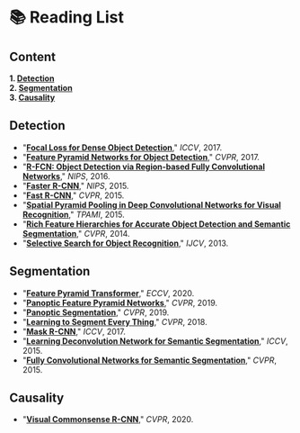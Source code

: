 # 📚 Reading List

## Content

  **1. [Detection](https://github.com/Andrew-Ng-s-number-one-fan/Readings/blob/master/README.md#detection)** <br>
  **2. [Segmentation](https://github.com/Andrew-Ng-s-number-one-fan/Readings/blob/master/README.md#segmentation)** <br>
  **3. [Causality](https://github.com/Andrew-Ng-s-number-one-fan/Readings/blob/master/README.md#causality)** <br>



## Detection

- "**[Focal Loss for Dense Object Detection](https://github.com/Andrew-Ng-s-number-one-fan/Readings/blob/master/Detection/2017_iccv_focal_loss.pdf)**," *ICCV*, 2017.
- "**[Feature Pyramid Networks for Object Detection](https://github.com/Andrew-Ng-s-number-one-fan/Readings/blob/master/Detection/2017_cvpr_fpn.pdf)**," *CVPR*, 2017. 
- "**[R-FCN: Object Detection via Region-based Fully Convolutional Networks](https://github.com/Andrew-Ng-s-number-one-fan/Readings/blob/master/Detection/2016_nips_r_fcn.pdf)**," *NIPS*, 2016.
- "**[Faster R-CNN](https://github.com/Andrew-Ng-s-number-one-fan/Readings/blob/master/Detection/2015_nips_faster_r_cnn.pdf)**," *NIPS*, 2015.
- "**[Fast R-CNN](https://github.com/Andrew-Ng-s-number-one-fan/Readings/blob/master/Detection/2015_cvpr_fast_r_cnn.pdf)**," *CVPR*, 2015.
- "**[Spatial Pyramid Pooling in Deep Convolutional Networks for Visual Recognition](https://github.com/Andrew-Ng-s-number-one-fan/Readings/blob/master/Detection/2015_tpami_spp_net.pdf)**," *TPAMI*, 2015.
- "**[Rich Feature Hierarchies for Accurate Object Detection and Semantic Segmentation](https://github.com/Andrew-Ng-s-number-one-fan/Readings/blob/master/Detection/2014_cvpr_r_cnn.pdf)**," *CVPR*, 2014.
- "**[Selective Search for Object Recognition](https://github.com/Andrew-Ng-s-number-one-fan/Readings/blob/master/Detection/2013_ijcv_selective_search.pdf)**," *IJCV*, 2013.


## Segmentation

- "**[Feature Pyramid Transformer](https://arxiv.org/pdf/2007.09451.pdf)**," *ECCV*, 2020.
- "**[Panoptic Feature Pyramid Networks](https://github.com/Andrew-Ng-s-number-one-fan/Readings/blob/master/Segmentation/2019_cvpr_panoptic_fpn.pdf)**," *CVPR*, 2019.
- "**[Panoptic Segmentation](https://github.com/Andrew-Ng-s-number-one-fan/Readings/blob/master/Segmentation/2019_cvpr_panoptic_segmentation.pdf)**," *CVPR*, 2019.
- "**[Learning to Segment Every Thing](https://github.com/Andrew-Ng-s-number-one-fan/Readings/blob/master/Segmentation/2018_cvpr_learning_to_segment_every_thing.pdf)**," *CVPR*, 2018.
- "**[Mask R-CNN](https://github.com/Andrew-Ng-s-number-one-fan/Readings/blob/master/Detection/2017_iccv_mask_r_cnn.pdf)**," *ICCV*, 2017.
- "**[Learning Deconvolution Network for Semantic Segmentation](https://github.com/Andrew-Ng-s-number-one-fan/Readings/blob/master/Segmentation/2015_iccv_deconvolution.pdf)**," *ICCV*, 2015.
- "**[Fully Convolutional Networks for Semantic Segmentation](https://github.com/Andrew-Ng-s-number-one-fan/Readings/blob/master/Segmentation/2015_cvpr_fcn_for_semantic_segmentation.pdf)**," *CVPR*, 2015.


## Causality

- "**[Visual Commonsense R-CNN](https://github.com/Andrew-Ng-s-number-one-fan/Readings/blob/master/Causality/2020_cvpr_vc_r_cnn.pdf)**," *CVPR*, 2020.


